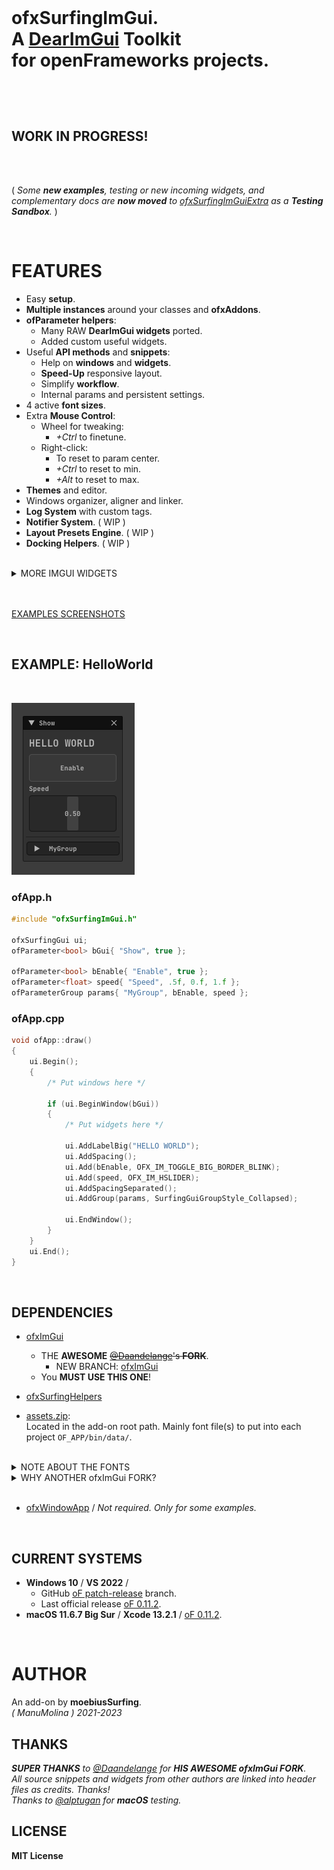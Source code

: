 <br>

<h1>

ofxSurfingImGui.  
A [DearImGui](https://github.com/ocornut/imgui) **Toolkit**  
for **openFrameworks** projects.  

</h1>

<br>
<br>

## WORK IN PROGRESS!

<br>
<br>

( _Some **new examples**, testing or new incoming widgets, and complementary docs are **now moved** to [ofxSurfingImGuiExtra](https://github.com/moebiussurfing/ofxSurfingImGuiExtra) as a **Testing Sandbox**._ )  

<br>

# FEATURES

- Easy **setup**.
- **Multiple instances** around your classes and **ofxAddons**.
- **ofParameter helpers**:
  - Many RAW **DearImGui widgets** ported.
  - Added custom useful widgets.
- Useful **API methods** and **snippets**: 
  - Help on **windows** and **widgets**.
  - **Speed-Up** responsive layout.
  - Simplify **workflow**.
  - Internal params and persistent settings.
- 4 active **font sizes**.
- Extra **Mouse Control**: 
  - Wheel for tweaking:
    -  _+Ctrl_ to finetune.
  - Right-click:
    - To reset to param center.
    - _+Ctrl_ to reset to min.
    - _+Alt_ to reset to max.
- **Themes** and editor.
- Windows organizer, aligner and linker.
- **Log System** with custom tags.
- **Notifier System**. ( WIP )
- **Layout Presets Engine**. ( WIP )
- **Docking Helpers**. ( WIP )

<br>

<details>
  <summary>MORE IMGUI WIDGETS</summary>
  <p>
    
- Big Toggles and Buttons.
- Vertical and Horizontal Sliders.
- Range Sliders.
- Styled Knobs.
- Tree folders.
- Inactive, hidden or locked styles.
- Floating tooltip, labels and values.
- Dropdown / Combo index selector and names.
- Matrix buttons to an index selector.
- Bundled widgets like arrows linked to int params browsing.
- DearWidgets.
- Gradient Color Designer.
- Progress bars and waiting spinners.
- Files Browser.
- Curve Editors.
- Bubbles Notifier System.
- Profile Plotters.
  
  </p>
  </details>

<br>
<br>

[EXAMPLES SCREENSHOTS](/Examples/README.md)  
 
<br>
  
## EXAMPLE: HelloWorld

<br>

![](/Examples/00_HelloWorld/Capture.PNG)  

### ofApp.h

```.cpp
#include "ofxSurfingImGui.h"

ofxSurfingGui ui;
ofParameter<bool> bGui{ "Show", true };

ofParameter<bool> bEnable{ "Enable", true };
ofParameter<float> speed{ "Speed", .5f, 0.f, 1.f };
ofParameterGroup params{ "MyGroup", bEnable, speed };
```

### ofApp.cpp

```.cpp
void ofApp::draw() 
{
    ui.Begin();
    {
        /* Put windows here */

        if (ui.BeginWindow(bGui))
        {
            /* Put widgets here */

            ui.AddLabelBig("HELLO WORLD");
            ui.AddSpacing();
            ui.Add(bEnable, OFX_IM_TOGGLE_BIG_BORDER_BLINK);
            ui.Add(speed, OFX_IM_HSLIDER);
            ui.AddSpacingSeparated();
            ui.AddGroup(params, SurfingGuiGroupStyle_Collapsed);

            ui.EndWindow();
        }
    }
    ui.End();
}
```

<br>

## DEPENDENCIES

* [ofxImGui](https://github.com/Daandelange/ofxImGui/)  
  - THE **AWESOME** ~~[@Daandelange](https://github.com/Daandelange)'s **FORK**~~.
    - NEW BRANCH: [ofxImGui](https://github.com/moebiussurfing/ofxImGui)  
  - You **MUST USE THIS ONE**! 
* [ofxSurfingHelpers](https://github.com/moebiussurfing/ofxSurfingHelpers)

* [assets.zip](assets.zip):  
Located in the add-on root path. Mainly font file(s) to put into each project `OF_APP/bin/data/`.  

<br>

<details>
  <summary>NOTE ABOUT THE FONTS</summary>

The font file for the currently used theme is **JetBrainsMono-Bold.ttf**. If that font is not located, then it will search for a legacy font called **telegrama_render.otf**. If none of that fonts are located (then `/data` can also be empty), it will work too, but using the default bundled font from **ImGui**.  

</details>

<details>
  <summary>WHY ANOTHER ofxImGui FORK?</summary>
  <p>

- What's new on the [@Daandelange FORK](https://github.com/Daandelange/ofxImGui/) vs [legacy](https://github.com/jvcleave/ofxImGui) **ofxImGui** ? 
  
  - Multi context / instances: 
    
    - Several windows from different add-ons without colliding.  
  
  - Easy to update to future **NEW ImGui** versions.  
    Currently this fork is linked to the [develop branch](https://github.com/jvcleave/ofxImGui/tree/develop) on the original **ofxImGui** from **@jvcleave**.  
    And will be probably merged into the master branch.  
    
    </p>
    </details>

<br>

* [ofxWindowApp](https://github.com/moebiussurfing/ofxWindowApp) / _Not required. Only for some examples._

<br>

## CURRENT SYSTEMS

- **Windows 10** / **VS 2022** / 
    * GitHub [oF patch-release](https://github.com/openframeworks/openFrameworks/tree/patch-release) branch.
    * Last official release [oF 0.11.2](https://openframeworks.cc/download/).
- **macOS 11.6.7 Big Sur** / **Xcode 13.2.1** / [oF 0.11.2](https://openframeworks.cc/download/).

<br>

# AUTHOR

An add-on by **moebiusSurfing**.  
*( ManuMolina ) 2021-2023*  

## THANKS

_**SUPER THANKS** to [@Daandelange](https://github.com/Daandelange) for **HIS AWESOME ofxImGui FORK**._  
_All source snippets and widgets from other authors are linked into header files as credits. Thanks!_  
_Thanks to [@alptugan](https://github.com/alptugan) for **macOS** testing._  

## LICENSE

**MIT License**
